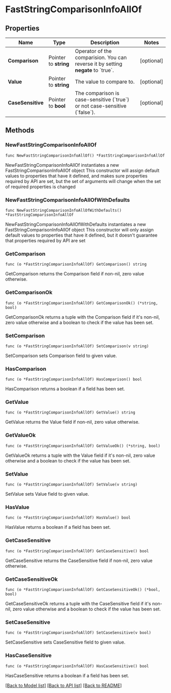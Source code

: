 # FastStringComparisonInfoAllOf

## Properties

Name | Type | Description | Notes
------------ | ------------- | ------------- | -------------
**Comparison** | Pointer to **string** | Operator of the comparision. You can reverse it by setting **negate** to &#x60;true&#x60;. | [optional] 
**Value** | Pointer to **string** | The value to compare to. | [optional] 
**CaseSensitive** | Pointer to **bool** | The comparison is case-sensitive (&#x60;true&#x60;) or not case-sensitive (&#x60;false&#x60;). | [optional] 

## Methods

### NewFastStringComparisonInfoAllOf

`func NewFastStringComparisonInfoAllOf() *FastStringComparisonInfoAllOf`

NewFastStringComparisonInfoAllOf instantiates a new FastStringComparisonInfoAllOf object
This constructor will assign default values to properties that have it defined,
and makes sure properties required by API are set, but the set of arguments
will change when the set of required properties is changed

### NewFastStringComparisonInfoAllOfWithDefaults

`func NewFastStringComparisonInfoAllOfWithDefaults() *FastStringComparisonInfoAllOf`

NewFastStringComparisonInfoAllOfWithDefaults instantiates a new FastStringComparisonInfoAllOf object
This constructor will only assign default values to properties that have it defined,
but it doesn't guarantee that properties required by API are set

### GetComparison

`func (o *FastStringComparisonInfoAllOf) GetComparison() string`

GetComparison returns the Comparison field if non-nil, zero value otherwise.

### GetComparisonOk

`func (o *FastStringComparisonInfoAllOf) GetComparisonOk() (*string, bool)`

GetComparisonOk returns a tuple with the Comparison field if it's non-nil, zero value otherwise
and a boolean to check if the value has been set.

### SetComparison

`func (o *FastStringComparisonInfoAllOf) SetComparison(v string)`

SetComparison sets Comparison field to given value.

### HasComparison

`func (o *FastStringComparisonInfoAllOf) HasComparison() bool`

HasComparison returns a boolean if a field has been set.

### GetValue

`func (o *FastStringComparisonInfoAllOf) GetValue() string`

GetValue returns the Value field if non-nil, zero value otherwise.

### GetValueOk

`func (o *FastStringComparisonInfoAllOf) GetValueOk() (*string, bool)`

GetValueOk returns a tuple with the Value field if it's non-nil, zero value otherwise
and a boolean to check if the value has been set.

### SetValue

`func (o *FastStringComparisonInfoAllOf) SetValue(v string)`

SetValue sets Value field to given value.

### HasValue

`func (o *FastStringComparisonInfoAllOf) HasValue() bool`

HasValue returns a boolean if a field has been set.

### GetCaseSensitive

`func (o *FastStringComparisonInfoAllOf) GetCaseSensitive() bool`

GetCaseSensitive returns the CaseSensitive field if non-nil, zero value otherwise.

### GetCaseSensitiveOk

`func (o *FastStringComparisonInfoAllOf) GetCaseSensitiveOk() (*bool, bool)`

GetCaseSensitiveOk returns a tuple with the CaseSensitive field if it's non-nil, zero value otherwise
and a boolean to check if the value has been set.

### SetCaseSensitive

`func (o *FastStringComparisonInfoAllOf) SetCaseSensitive(v bool)`

SetCaseSensitive sets CaseSensitive field to given value.

### HasCaseSensitive

`func (o *FastStringComparisonInfoAllOf) HasCaseSensitive() bool`

HasCaseSensitive returns a boolean if a field has been set.


[[Back to Model list]](../README.md#documentation-for-models) [[Back to API list]](../README.md#documentation-for-api-endpoints) [[Back to README]](../README.md)


